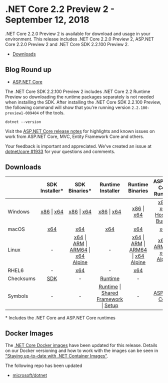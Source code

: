 # .NET Core 2.2 Preview 2 - September 12, 2018

.NET Core 2.2.0 Preview 2 is available for download and usage in your environment. This release includes .NET Core 2.2.0 Preview 2, ASP.NET Core 2.2.0 Preview 2 and .NET Core SDK 2.2.100 Preview 2.

* [Downloads](#downloads)

## Blog Round up

* [ASP.NET Core](https://blogs.msdn.microsoft.com/webdev/2018/09/12/asp-net-core-2-2-0-preview2-now-available/)

The .NET Core SDK 2.2.100 Preview 2 includes .NET Core 2.2 Runtime Preview so downloading the runtime packages separately is not needed when installing the SDK. After installing the .NET Core SDK 2.2.100 Preview, the following command will show that you're running version `2.2.100-preview1-009404` of the tools.

`dotnet --version`

Visit the [ASP.NET Core release notes](https://github.com/aspnet/Home/releases/tag/2.2.0-preview2) for highlights and known issues on work from ASP.NET Core, MVC, Entity Framework Core and others.

Your feedback is important and appreciated. We've created an issue at [dotnet/core #1933](https://github.com/dotnet/core/issues/1933) for your questions and comments.

## Downloads

|           | SDK Installer*                                   | SDK Binaries*                            | Runtime Installer                                        | Runtime Binaries                                 | ASP.NET Core Runtime           |
| --------- | :------------------------------------------:     | :----------------------:                 | :---------------------------:                            | :-------------------------:                      | :-----------------:            |
| Windows   | [x86][sdk-win-x86.exe] \| [x64][sdk-win-x64.exe] | [x86][sdk-win-x86] \| [x64][sdk-win-x64] | [x86][runtime-win-x86.exe] \| [x64][runtime-win-x64.exe] | [x86][runtime-win-x86] \| [x64][runtime-win-x64] | [x86][asp-runtime-win-x86.exe] \| [x64][asp-runtime-win-x64.exe] <br> [Hosting Bundle][hosting-win-x64.exe] |
| macOS     | [x64][sdk-mac-x64.pkg]  | [x64][sdk-mac-x64]     | [x64][runtime-mac-x64.pkg] | [x64][runtime-mac-x64] | [x64][asp-runtime-mac-x64]
| Linux     | -  | [x64][sdk-linux-x64] \| [ARM][sdk-linux-arm-x32] \| [ARM64][sdk-linux-arm-x64] \| [x64 Alpine][sdk-linux-musl-x64] | - | [x64][runtime-linux-x64] \| [ARM][runtime-linux-arm-x32] \| [ARM64][runtime-linux-arm-x64] \| [x64 Alpine][runtime-linux-musl-x64] | [x64][asp-runtime-linux-x64]  \| [ARM32][asp-runtime-linux-arm-x86] \| [x64 Alpine][asp-runtime-linux-musl-x64] |
| RHEL6     | -                                                | [x64][sdk-rhel.6-x64]                    | -                                                        | [x64][runtime-rhel.6-x64] | - |
| Checksums | [SDK][checksums-sdk]                             | -                                        | [Runtime][checksums-runtime]                             | - | - |
| Symbols   | -                                                | -                                        | [Runtime][symbols-coreclr] \| [Shared Framework][symbols-corefx] \| [Setup][symbols-core-setup] | - | [ASP.NET Core][symbols-aspnetcore] |

\* Includes the .NET Core and ASP.NET Core runtimes


## Docker Images

The [.NET Core Docker images](https://hub.docker.com/r/microsoft/dotnet/) have been updated for this release. Details on our Docker versioning and how to work with the images can be seen in ["Staying up-to-date with .NET Container Images"](https://blogs.msdn.microsoft.com/dotnet/2018/06/18/staying-up-to-date-with-net-container-images/).

The following repo has been updated

* [microsoft/dotnet](https://hub.docker.com/r/microsoft/dotnet)


[dlc-runtime]: https://download.microsoft.com/download/5/B/A/5BA1012E-5112-45C2-8369-152B49A6AA3B
[dlc-sdk]: https://download.microsoft.com/download/D/5/9/D593CD8F-04E7-425D-962C-86FF4C90B1DA
[blob-runtime]: https://dotnetcli.blob.core.windows.net/dotnet/Runtime/
[blob-sdk]: https://dotnetcli.blob.core.windows.net/dotnet/Sdk/
[release-notes]: https://github.com/dotnet/core/blob/master/release-notes/2.2/2.2.0-preview2-26905-02/2.2.0-preview2-26905-02.md

[runtime-linux-x64]: https://download.microsoft.com/download/5/B/A/5BA1012E-5112-45C2-8369-152B49A6AA3B/dotnet-runtime-2.2.0-preview2-26905-02-linux-x64.tar.gz
[runtime-linux-arm-x32]: https://download.microsoft.com/download/5/B/A/5BA1012E-5112-45C2-8369-152B49A6AA3B/dotnet-runtime-2.2.0-preview2-26905-02-linux-arm.tar.gz
[runtime-linux-musl-x64]: https://download.microsoft.com/download/5/B/A/5BA1012E-5112-45C2-8369-152B49A6AA3B/dotnet-runtime-2.2.0-preview2-26905-02-linux-musl-x64.tar.gz
[runtime-linux-arm-x64]: https://download.microsoft.com/download/5/B/A/5BA1012E-5112-45C2-8369-152B49A6AA3B/dotnet-runtime-2.2.0-preview2-26905-02-linux-arm64.tar.gz
[runtime-rhel.6-x64]: https://download.microsoft.com/download/5/B/A/5BA1012E-5112-45C2-8369-152B49A6AA3B/dotnet-runtime-2.2.0-preview2-26905-02-rhel.6-x64.tar.gz
[runtime-mac-x64]: https://download.microsoft.com/download/5/B/A/5BA1012E-5112-45C2-8369-152B49A6AA3B/dotnet-runtime-2.2.0-preview2-26905-02-osx-x64.tar.gz
[runtime-mac-x64.pkg]: https://download.microsoft.com/download/5/B/A/5BA1012E-5112-45C2-8369-152B49A6AA3B/dotnet-runtime-2.2.0-preview2-26905-02-osx-x64.pkg
[runtime-win-x86]: https://download.microsoft.com/download/5/B/A/5BA1012E-5112-45C2-8369-152B49A6AA3B/dotnet-runtime-2.2.0-preview2-26905-02-win-x86.zip
[runtime-win-x64]: https://download.microsoft.com/download/5/B/A/5BA1012E-5112-45C2-8369-152B49A6AA3B/dotnet-runtime-2.2.0-preview2-26905-02-win-x64.zip
[runtime-win-x86.exe]: https://download.microsoft.com/download/5/B/A/5BA1012E-5112-45C2-8369-152B49A6AA3B/dotnet-runtime-2.2.0-preview2-26905-02-win-x86.exe
[runtime-win-x64.exe]: https://download.microsoft.com/download/5/B/A/5BA1012E-5112-45C2-8369-152B49A6AA3B/dotnet-runtime-2.2.0-preview2-26905-02-win-x64.exe

[sdk-linux-x64]: https://download.microsoft.com/download/D/5/9/D593CD8F-04E7-425D-962C-86FF4C90B1DA/dotnet-sdk-2.2.100-preview2-009404-linux-x64.tar.gz
[sdk-linux-arm-x32]:  https://download.microsoft.com/download/D/5/9/D593CD8F-04E7-425D-962C-86FF4C90B1DA/dotnet-sdk-2.2.100-preview2-009404-linux-arm.tar.gz
[sdk-linux-arm-x64]:  https://download.microsoft.com/download/D/5/9/D593CD8F-04E7-425D-962C-86FF4C90B1DA/dotnet-sdk-2.2.100-preview2-009404-linux-arm64.tar.gz
[sdk-linux-musl-x64]:  https://download.microsoft.com/download/D/5/9/D593CD8F-04E7-425D-962C-86FF4C90B1DA/dotnet-sdk-2.2.100-preview2-009404-linux-musl-x64.tar.gz
[sdk-mac-x64]: https://download.microsoft.com/download/D/5/9/D593CD8F-04E7-425D-962C-86FF4C90B1DA/dotnet-sdk-2.2.100-preview2-009404-osx-x64.tar.gz
[sdk-mac-x64.pkg]: https://download.microsoft.com/download/D/5/9/D593CD8F-04E7-425D-962C-86FF4C90B1DA/dotnet-sdk-2.2.100-preview2-009404-osx-x64.pkg
[sdk-mac-x64.pkg-gs]: https://download.microsoft.com/download/D/5/9/D593CD8F-04E7-425D-962C-86FF4C90B1DA/dotnet-sdk-2.2.100-preview2-009404-osx-gs-x64.pkg
[sdk-win-x86]: https://download.microsoft.com/download/D/5/9/D593CD8F-04E7-425D-962C-86FF4C90B1DA/dotnet-sdk-2.2.100-preview2-009404-win-x86.zip
[sdk-win-x64]: https://download.microsoft.com/download/D/5/9/D593CD8F-04E7-425D-962C-86FF4C90B1DA/dotnet-sdk-2.2.100-preview2-009404-win-x64.zip
[sdk-win-x86.exe]: https://download.microsoft.com/download/D/5/9/D593CD8F-04E7-425D-962C-86FF4C90B1DA/dotnet-sdk-2.2.100-preview2-009404-win-x86.exe
[sdk-win-x86.exe-gs]: https://download.microsoft.com/download/D/5/9/D593CD8F-04E7-425D-962C-86FF4C90B1DA/dotnet-sdk-2.2.100-preview2-009404-win-gs-x86.exe
[sdk-win-x64.exe]: https://download.microsoft.com/download/D/5/9/D593CD8F-04E7-425D-962C-86FF4C90B1DA/dotnet-sdk-2.2.100-preview2-009404-win-x64.exe
[sdk-win-x64.exe-gs]: https://download.microsoft.com/download/D/5/9/D593CD8F-04E7-425D-962C-86FF4C90B1DA/dotnet-sdk-2.2.100-preview2-009404-win-gs-x64.exe
[sdk-rhel.6-x64]:  https://download.microsoft.com/download/D/5/9/D593CD8F-04E7-425D-962C-86FF4C90B1DA/dotnet-sdk-2.2.100-preview2-009404-rhel.6-x64.tar.gz

[hosting-win-x64.exe]: https://download.microsoft.com/download/5/B/A/5BA1012E-5112-45C2-8369-152B49A6AA3B/dotnet-hosting-2.2.0-preview2-35157-win.exe
[asp-runtime-linux-x64]: https://download.microsoft.com/download/5/B/A/5BA1012E-5112-45C2-8369-152B49A6AA3B/aspnetcore-runtime-2.2.0-preview2-35157-linux-x64.tar.gz
[asp-runtime-linux-arm-x86]:  https://download.microsoft.com/download/5/B/A/5BA1012E-5112-45C2-8369-152B49A6AA3B/aspnetcore-runtime-2.2.0-preview2-35157-linux-arm.tar.gz
[asp-runtime-linux-musl-x64]: https://download.microsoft.com/download/5/B/A/5BA1012E-5112-45C2-8369-152B49A6AA3B/aspnetcore-runtime-2.2.0-preview2-35157-linux-musl-x64.tar.gz
[asp-runtime-mac-x64]: https://download.microsoft.com/download/5/B/A/5BA1012E-5112-45C2-8369-152B49A6AA3B/aspnetcore-runtime-2.2.0-preview2-35157-osx-x64.tar.gz
[asp-runtime-win-x64.exe]: https://download.microsoft.com/download/5/B/A/5BA1012E-5112-45C2-8369-152B49A6AA3B/aspnetcore-runtime-2.2.0-preview2-35157-win-x64.exe
[asp-runtime-win-x86.exe]: https://download.microsoft.com/download/5/B/A/5BA1012E-5112-45C2-8369-152B49A6AA3B/aspnetcore-runtime-2.2.0-preview2-35157-win-x86.exe
[asp-runtime-win-x86]: https://download.microsoft.com/download/5/B/A/5BA1012E-5112-45C2-8369-152B49A6AA3B/aspnetcore-runtime-2.2.0-preview2-35157-win-x86.zip
[asp-runtime-win-x64]: https://download.microsoft.com/download/5/B/A/5BA1012E-5112-45C2-8369-152B49A6AA3B/aspnetcore-runtime-2.2.0-preview2-35157-win-x64.zip
[asp-store-linux-x64]: https://download.microsoft.com/download/5/B/A/5BA1012E-5112-45C2-8369-152B49A6AA3B/aspnetcore-store-2.2.0-preview2-35157-linux-x64.tar.gz
[asp-store-mac-x64]: https://download.microsoft.com/download/5/B/A/5BA1012E-5112-45C2-8369-152B49A6AA3B/aspnetcore-store-2.2.0-preview2-35157-osx-x64.tar.gz
[asp-store-win-x64]: https://download.microsoft.com/download/5/B/A/5BA1012E-5112-45C2-8369-152B49A6AA3B/AspNetCore.2.2.0-preview2-35157.RuntimePackageStore_x64.exe
[asp-store-win-x86]: https://download.microsoft.com/download/5/B/A/5BA1012E-5112-45C2-8369-152B49A6AA3B/AspNetCore.2.2.0-preview2-35157.RuntimePackageStore_x86.exe

[symbols-aspnetcore]: https://download.microsoft.com/download/5/B/A/5BA1012E-5112-45C2-8369-152B49A6AA3B/aspnet-2.2.0-preview2-26905-02-symbols.zip
[symbols-coreclr]: https://download.microsoft.com/download/5/B/A/5BA1012E-5112-45C2-8369-152B49A6AA3B/coreclr-2.2.0-preview2-26905-02-symbols.zip
[symbols-corefx]: https://download.microsoft.com/download/5/B/A/5BA1012E-5112-45C2-8369-152B49A6AA3B/corefx-2.2.0-preview2-26905-02-symbols.zip
[symbols-core-setup]: https://download.microsoft.com/download/5/B/A/5BA1012E-5112-45C2-8369-152B49A6AA3B/core-setup-2.2.0-preview2-26905-02-symbols.zip

[checksums-runtime]: https://dotnetcli.blob.core.windows.net/dotnet/checksums/2.2.0-preview2-26905-02-runtime-sha.txt
[checksums-sdk]: https://dotnetcli.blob.core.windows.net/dotnet/checksums/2.2.100-preview2-009404-sdk-sha.txt

[linux-install]: https://www.microsoft.com/net/download/linux

[dotnet-blog]: https://blogs.msdn.microsoft.com/dotnet/2018/09/11/net-core-sep-2018-update/
[linux-setup]: https://github.com/dotnet/core/blob/master/Documentation/linux-setup.md
